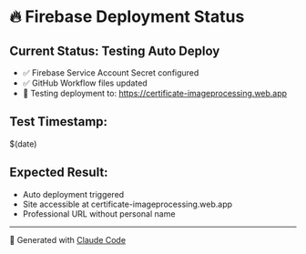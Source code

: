 # 🔥 Firebase Deployment Status

## Current Status: Testing Auto Deploy

- ✅ Firebase Service Account Secret configured
- ✅ GitHub Workflow files updated
- 🔄 Testing deployment to: https://certificate-imageprocessing.web.app

## Test Timestamp:
$(date)

## Expected Result:
- Auto deployment triggered
- Site accessible at certificate-imageprocessing.web.app
- Professional URL without personal name

---
🤖 Generated with [Claude Code](https://claude.ai/code)